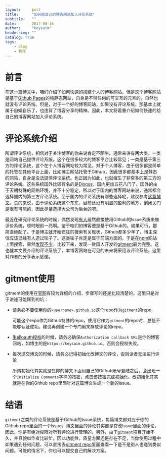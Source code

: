 ```yaml
---
layout:     post
title:      "如何给自己的博客网站加入评论系统"
subtitle:   ""
date:       2017-08-16
author:     "keysaim"
header-img: ""
catalog: true
tags:
    - blog
    - 教程
---
```


# 前言

在[这一篇](https://keysaim.github.io/2017/08/15/how-to-setup-your-github-io-blog/)博文中，咱们介绍了如何快速的搭建个人的博客网站，但是这个博客网站是基于[Github Pages](https://pages.github.com/)的纯静态网站，自身是不带任何的可交互的元素的，自然也就没有评论系统。但是，对于一个好的博客网站，如果没有评论系统，那基本上就属于自娱自乐了，也违背了博客分享的精神。因此，本文将着重介绍如何快速的给自己的博客网站加入评论系统。

# 评论系统介绍

所谓评论系统，相信对于关注博客的你来说肯定不陌生。通常来讲有两大类，一类是网站自己提供评论系统，这个在很多较大的博客平台比较常见；一类是基于第三方的评论系统，这个在个人博客网站较为常见。对于个人博客，由于很多都是简单的托管在其他平台上面，比如博主网站托管于Github，因此很多都基本上是静态的网站，自身是没法提供评论系统。也正因为如此，也就催生了非常多的第三方的评论系统。这些系统国外比较有名的是[Disqus](https://disqus.com/)，国内更加五花八门了。国外的由于天朝特殊的网络环境，并不十分稳定，所以对于国内的博客网站来说，通常都会选择国内的第三方评论系统。至于国内的评论系统有哪些选择呢，建议参考[这篇博文](https://www.mokeyjay.com/archives/1732)。总的来说，由于评论系统这个东东，目前还没有明显的盈利的地方，倒闭关门是很有可能的，因此尽量选择大公司为后台的吧。

最近在研究评论系统的时候，偶然发现[有人](http://hydroecology.net/using-github-to-host-blog-comments/)居然直接使用Github的Issue系统来做评价系统，顿时眼前一亮啊。鉴于咱们的博客便是基于Github的，如果可行，那简直绝配了。于是博主就开始疯狂的搜索有关现状，Github都多少年了，博主深信应该已经有人造过轮子了。这类轮子肯定是属于前端方面的，于是在[npm](https://www.npmjs.com/)网站上面搜索，果然[发现不少](https://www.npmjs.com/search?q=github%20issue%20comment&page=1&ranking=popularity)。比较下来，发现一款国人开发的[gitment](https://www.npmjs.com/package/gitment)最为完整。这也就本文要介绍的评论系统了，本博客网站在可见的未来将采用该评论系统，这里对作者的分享表示感谢。

# gitment使用

gitment的使用在[官网](https://imsun.net/posts/gitment-introduction/)有较为详细的介绍，步骤写的还是比较清楚的。这里只是对于讲述可能踩到的坑：

* 请务必不要使用你的`<username>.github.io`这个repo作为`gitment`的repo

    可能这个repo作为Github特殊的repo，使用它作为`gitment`的repo时，总是不能够认证成功。建议再创建一个专门用来存放评论的repo。

* [生成oauth授权](https://github.com/settings/applications/new)的时候，请务必确保`Authorization callback URL`是你的博客网站，如博主的是`https://keysaim.github.io`。否则会授权失败。


* 每次提交博文的时候，请务必记得初始化改博文的评论，否则读者无法进行评论

    所谓初始化其实就是在你的博文下面用自己的Github账号登陆之后，会出现一个`Initialize Comments`字样的按钮，点击该按钮完成初始化。改初始化其实就是在你的Github repo里面针对这篇博文生成一个新的Issue。

# 结语

`gitment`之类的评论系统是基于Github的Issue系统，每篇博文都对应于你的Github repo里面的一个Issue，博文里面的评论其实都是在改Issue里面的评论，因此，你是有绝对权限对所有评论进行管理的。另外，由于`gitment`项目开始不久，并且貌似作者比较忙，因此功能性，质量方面还是存在不足，当你使用过程中如果遇到任何问题，可以直接去[gitment repo](https://github.com/imsun/gitment)里面查看一下是不是别人也碰到类似问题。可能的情况下，你也可以提交自己的解决方案。

